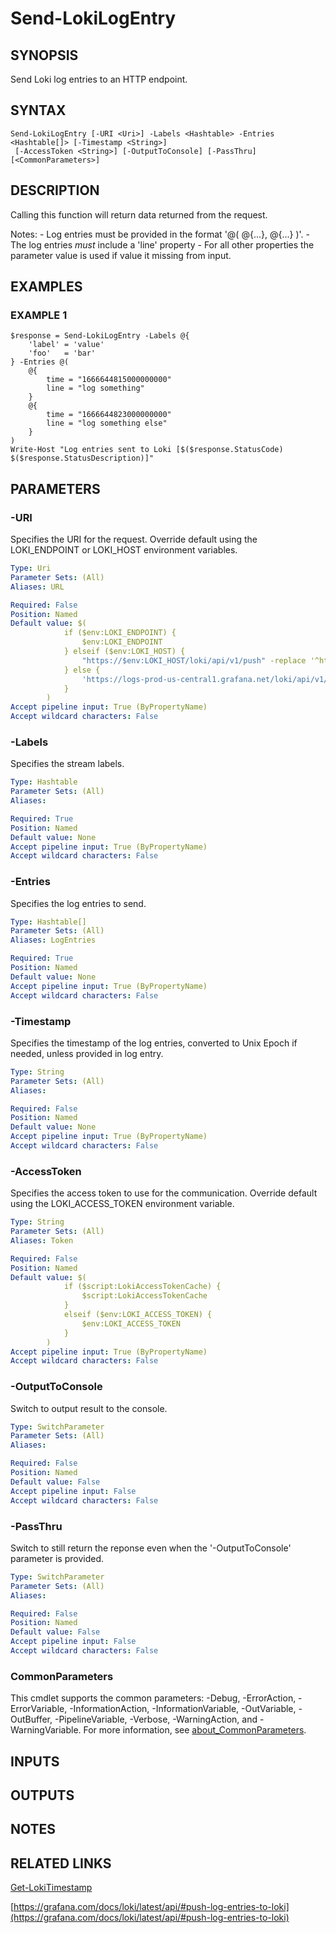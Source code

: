 # Send-LokiLogEntry

## SYNOPSIS
Send Loki log entries to an HTTP endpoint.

## SYNTAX

```
Send-LokiLogEntry [-URI <Uri>] -Labels <Hashtable> -Entries <Hashtable[]> [-Timestamp <String>]
 [-AccessToken <String>] [-OutputToConsole] [-PassThru] [<CommonParameters>]
```

## DESCRIPTION
Calling this function will return data returned from the request.

Notes:
    - Log entries must be provided in the format '@( @{...}, @{...} )'.
    - The log entries *must* include a 'line' property
    - For all other properties the parameter value is used if value it missing from input.

## EXAMPLES

### EXAMPLE 1
```
$response = Send-LokiLogEntry -Labels @{
    'label' = 'value'
    'foo'   = 'bar'
} -Entries @(
    @{
        time = "1666644815000000000"
        line = "log something"
    }
    @{
        time = "1666644823000000000"
        line = "log something else"
    }
)
Write-Host "Log entries sent to Loki [$($response.StatusCode) $($response.StatusDescription)]"
```

## PARAMETERS

### -URI
Specifies the URI for the request.
Override default using the LOKI_ENDPOINT or LOKI_HOST environment variables.

```yaml
Type: Uri
Parameter Sets: (All)
Aliases: URL

Required: False
Position: Named
Default value: $(
            if ($env:LOKI_ENDPOINT) {
                $env:LOKI_ENDPOINT
            } elseif ($env:LOKI_HOST) {
                "https://$env:LOKI_HOST/loki/api/v1/push" -replace '^https:\/\/http', 'http'
            } else {
                'https://logs-prod-us-central1.grafana.net/loki/api/v1/push'
            }
        )
Accept pipeline input: True (ByPropertyName)
Accept wildcard characters: False
```

### -Labels
Specifies the stream labels.

```yaml
Type: Hashtable
Parameter Sets: (All)
Aliases:

Required: True
Position: Named
Default value: None
Accept pipeline input: True (ByPropertyName)
Accept wildcard characters: False
```

### -Entries
Specifies the log entries to send.

```yaml
Type: Hashtable[]
Parameter Sets: (All)
Aliases: LogEntries

Required: True
Position: Named
Default value: None
Accept pipeline input: True (ByPropertyName)
Accept wildcard characters: False
```

### -Timestamp
Specifies the timestamp of the log entries, converted to Unix Epoch if needed, unless provided in log entry.

```yaml
Type: String
Parameter Sets: (All)
Aliases:

Required: False
Position: Named
Default value: None
Accept pipeline input: True (ByPropertyName)
Accept wildcard characters: False
```

### -AccessToken
Specifies the access token to use for the communication.
Override default using the LOKI_ACCESS_TOKEN environment variable.

```yaml
Type: String
Parameter Sets: (All)
Aliases: Token

Required: False
Position: Named
Default value: $(
            if ($script:LokiAccessTokenCache) {
                $script:LokiAccessTokenCache
            }
            elseif ($env:LOKI_ACCESS_TOKEN) {
                $env:LOKI_ACCESS_TOKEN
            }
        )
Accept pipeline input: True (ByPropertyName)
Accept wildcard characters: False
```

### -OutputToConsole
Switch to output result to the console.

```yaml
Type: SwitchParameter
Parameter Sets: (All)
Aliases:

Required: False
Position: Named
Default value: False
Accept pipeline input: False
Accept wildcard characters: False
```

### -PassThru
Switch to still return the reponse even when the '-OutputToConsole' parameter is provided.

```yaml
Type: SwitchParameter
Parameter Sets: (All)
Aliases:

Required: False
Position: Named
Default value: False
Accept pipeline input: False
Accept wildcard characters: False
```

### CommonParameters
This cmdlet supports the common parameters: -Debug, -ErrorAction, -ErrorVariable, -InformationAction, -InformationVariable, -OutVariable, -OutBuffer, -PipelineVariable, -Verbose, -WarningAction, and -WarningVariable. For more information, see [about_CommonParameters](http://go.microsoft.com/fwlink/?LinkID=113216).

## INPUTS

## OUTPUTS

## NOTES

## RELATED LINKS

[Get-LokiTimestamp](Get-LokiTimestamp.md)

[https://grafana.com/docs/loki/latest/api/#push-log-entries-to-loki](https://grafana.com/docs/loki/latest/api/#push-log-entries-to-loki)

